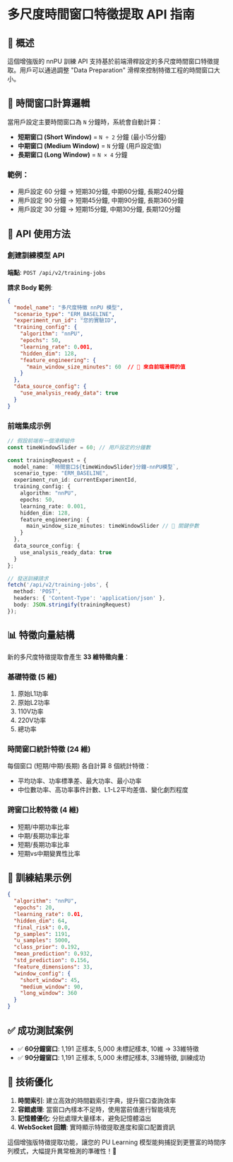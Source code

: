 # 多尺度時間窗口特徵提取 API 指南

## 🎯 概述

這個增強版的 nnPU 訓練 API 支持基於前端滑桿設定的多尺度時間窗口特徵提取。用戶可以通過調整 "Data Preparation" 滑桿來控制特徵工程的時間窗口大小。

## 📏 時間窗口計算邏輯

當用戶設定主要時間窗口為 `N` 分鐘時，系統會自動計算：

- **短期窗口 (Short Window)** = `N ÷ 2` 分鐘 (最小15分鐘)
- **中期窗口 (Medium Window)** = `N` 分鐘 (用戶設定值)
- **長期窗口 (Long Window)** = `N × 4` 分鐘

### 範例：
- 用戶設定 60 分鐘 → 短期30分鐘, 中期60分鐘, 長期240分鐘
- 用戶設定 90 分鐘 → 短期45分鐘, 中期90分鐘, 長期360分鐘
- 用戶設定 30 分鐘 → 短期15分鐘, 中期30分鐘, 長期120分鐘

## 🚀 API 使用方法

### 創建訓練模型 API

**端點**: `POST /api/v2/training-jobs`

**請求 Body 範例**:

```json
{
  "model_name": "多尺度特徵 nnPU 模型",
  "scenario_type": "ERM_BASELINE", 
  "experiment_run_id": "您的實驗ID",
  "training_config": {
    "algorithm": "nnPU",
    "epochs": 50,
    "learning_rate": 0.001,
    "hidden_dim": 128,
    "feature_engineering": {
      "main_window_size_minutes": 60  // 🎯 來自前端滑桿的值
    }
  },
  "data_source_config": {
    "use_analysis_ready_data": true
  }
}
```

### 前端集成示例

```typescript
// 假設前端有一個滑桿組件
const timeWindowSlider = 60; // 用戶設定的分鐘數

const trainingRequest = {
  model_name: `時間窗口${timeWindowSlider}分鐘-nnPU模型`,
  scenario_type: "ERM_BASELINE",
  experiment_run_id: currentExperimentId,
  training_config: {
    algorithm: "nnPU",
    epochs: 50,
    learning_rate: 0.001,
    hidden_dim: 128,
    feature_engineering: {
      main_window_size_minutes: timeWindowSlider // 🎯 關鍵參數
    }
  },
  data_source_config: {
    use_analysis_ready_data: true
  }
};

// 發送訓練請求
fetch('/api/v2/training-jobs', {
  method: 'POST',
  headers: { 'Content-Type': 'application/json' },
  body: JSON.stringify(trainingRequest)
});
```

## 📊 特徵向量結構

新的多尺度特徵提取會產生 **33 維特徵向量**：

### 基礎特徵 (5 維)
1. 原始L1功率
2. 原始L2功率  
3. 110V功率
4. 220V功率
5. 總功率

### 時間窗口統計特徵 (24 維)
每個窗口 (短期/中期/長期) 各自計算 8 個統計特徵：
- 平均功率、功率標準差、最大功率、最小功率
- 中位數功率、高功率事件計數、L1-L2平均差值、變化劇烈程度

### 跨窗口比較特徵 (4 維)
- 短期/中期功率比率
- 中期/長期功率比率
- 短期/長期功率比率
- 短期vs中期變異性比率

## 🎯 訓練結果示例

```json
{
  "algorithm": "nnPU",
  "epochs": 20,
  "learning_rate": 0.01,
  "hidden_dim": 64,
  "final_risk": 0.0,
  "p_samples": 1191,
  "u_samples": 5000,
  "class_prior": 0.192,
  "mean_prediction": 0.932,
  "std_prediction": 0.156,
  "feature_dimensions": 33,
  "window_config": {
    "short_window": 45,
    "medium_window": 90, 
    "long_window": 360
  }
}
```

## ✅ 成功測試案例

- ✅ **60分鐘窗口**: 1,191 正樣本, 5,000 未標記樣本, 10維 → 33維特徵
- ✅ **90分鐘窗口**: 1,191 正樣本, 5,000 未標記樣本, 33維特徵, 訓練成功

## 🔧 技術優化

1. **時間索引**: 建立高效的時間戳索引字典，提升窗口查詢效率
2. **容錯處理**: 當窗口內樣本不足時，使用當前值進行智能填充
3. **記憶體優化**: 分批處理大量樣本，避免記憶體溢出
4. **WebSocket 回饋**: 實時顯示特徵提取進度和窗口配置資訊

這個增強版特徵提取功能，讓您的 PU Learning 模型能夠捕捉到更豐富的時間序列模式，大幅提升異常檢測的準確性！🚀
